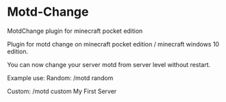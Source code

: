 # Motd-Change
MotdChange plugin for minecraft pocket edition


Plugin for motd change on minecraft pocket edition / minecraft windows 10 edition. 

You can now change your server motd from server level without restart.

Example use:
Random:
/motd random

Custom:
/motd custom My First Server
